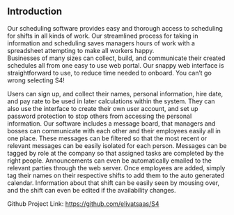 ## Introduction

Our scheduling software provides easy and thorough access to scheduling for shifts in all kinds of work.  Our streamlined process 
for taking in information and scheduling saves managers hours of work with a spreadsheet attempting to make all workers happy.  
Businesses of many sizes can collect, build, and communicate their created schedules all from one easy to use web portal.  Our 
snappy web interface is straightforward to use, to reduce time needed to onboard.  You can’t go wrong selecting S4!

Users can sign up, and collect their names, personal information, hire date, and pay rate to be used in later calculations within 
the system.  They can also use the interface to create their own user account, and set up password protection to stop others from 
accessing the personal information.  Our software includes a message board, that managers and bosses can communicate with each 
other and their employees easily all in one place.  These messages can be filtered so that the most recent or relevant messages 
can be easily isolated for each person.  Messages can be tagged by role at the company so that assigned tasks are completed by the 
right people.  Announcements can even be automatically emailed to the relevant parties through the web server.  Once employees are 
added, simply tag their names on their respective shifts to add them to the auto generated calendar. Information about that shift 
can be easily seen by mousing over, and the shift can even be edited if the availability changes.

Github Project Link: https://github.com/elivatsaas/S4

